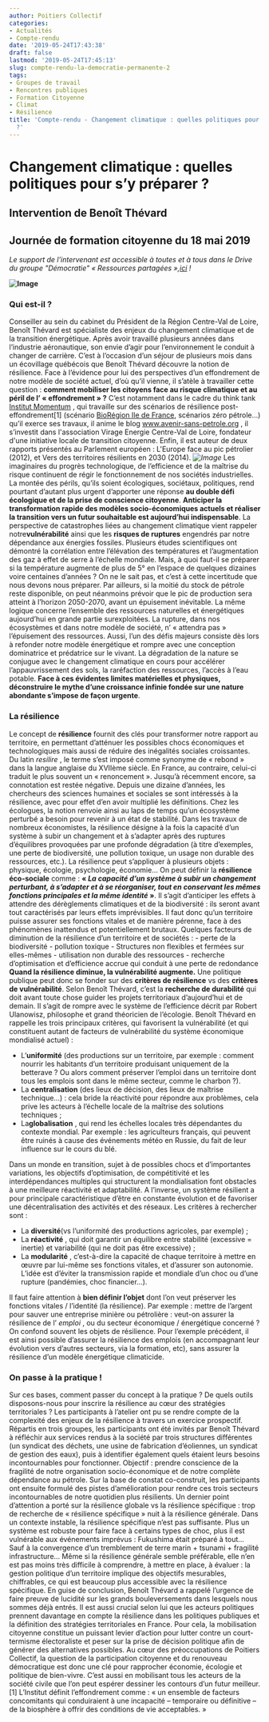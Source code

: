 ```yaml
---
author: Poitiers Collectif
categories:
- Actualités
- Compte-rendu
date: '2019-05-24T17:43:38'
draft: false
lastmod: '2019-05-24T17:45:13'
slug: compte-rendu-la-democratie-permanente-2
tags:
- Groupes de travail
- Rencontres publiques
- Formation Citoyenne
- Climat
- Résilience
title: 'Compte-rendu - Changement climatique : quelles politiques pour s’y préparer
  ?'
---
```


# **Changement climatique : quelles politiques pour s’y préparer ?**

## **Intervention de Benoît Thévard**

## **Journée de formation citoyenne du 18 mai 2019**

_Le support de l’intervenant est accessible à toutes et à tous dans le Drive du groupe "Démocratie" « Ressources partagées »,[ici](https://drive.google.com/drive/folders/1VlZ6NrojhuQR-aThA4E6h1u79ctjKml6?usp=sharing)_ _!_

**![Image](/images/2025/compte-rendu-la-democratie-permanente-2/changementclimatique.jpg)**

### **Qui est-il ?**

Conseiller au sein du cabinet du Président de la Région Centre-Val de Loire, Benoît Thévard est spécialiste des enjeux du changement climatique et de la transition énergétique. Après avoir travaillé plusieurs années dans l’industrie aéronautique, son envie d’agir pour l’environnement le conduit à changer de carrière. C’est à l’occasion d’un séjour de plusieurs mois dans un écovillage québécois que Benoît Thévard découvre la notion de résilience. Face à l’évidence pour lui des perspectives d’un effondrement de notre modèle de société actuel, d’où qu’il vienne, il s’atèle à travailler cette question : **comment mobiliser les citoyens face au risque climatique et au péril de l’ « effondrement » ?** C’est notamment dans le cadre du think tank [Institut Momentum](https://www.institutmomentum.org/) , qui travaille sur des scénarios de résilience post-effondrement[1] (scénario [BioRégion Ile de France](https://www.institutmomentum.org/bioregion-ile-de-france-2050-lile-de-france-apres-leffondrement/), scénarios zéro pétrole…) qu’il exerce ses travaux, il anime le blog www.avenir-sans-petrole.org , il s’investit dans l'association Virage Energie Centre-Val de Loire, fondateur d'une initiative locale de transition citoyenne. Enfin, il est auteur de deux rapports présentés au Parlement européen : L'Europe face au pic pétrolier (2012), et Vers des territoires résilients en 2030 (2014). _![Image](/images/2025/compte-rendu-la-democratie-permanente-2/IMG_3348.jpg)_ Les imaginaires du progrès technologique, de l’efficience et de la maîtrise du risque continuent de régir le fonctionnement de nos sociétés industrielles. La montée des périls, qu’ils soient écologiques, sociétaux, politiques, rend pourtant d’autant plus urgent d’apporter une réponse **au double défi écologique et de la prise de conscience citoyenne**. **Anticiper la transformation rapide des modèles socio-économiques actuels et réaliser la transition vers un futur souhaitable est aujourd’hui indispensable**. La perspective de catastrophes liées au changement climatique vient rappeler notre**vulnérabilité** ainsi que les **risques de ruptures** engendrés par notre dépendance aux énergies fossiles. Plusieurs études scientifiques ont démontré la corrélation entre l’élévation des températures et l’augmentation des gaz à effet de serre à l’échelle mondiale. Mais, à quoi faut-il se préparer si la température augmente de plus de 5° en l’espace de quelques dizaines voire centaines d’années ? On ne le sait pas, et c’est à cette incertitude que nous devons nous préparer. Par ailleurs, si la moitié du stock de pétrole reste disponible, on peut néanmoins prévoir que le pic de production sera atteint à l’horizon 2050-2070, avant un épuisement inévitable. La même logique concerne l’ensemble des ressources naturelles et énergétiques aujourd’hui en grande partie surexploitées. La rupture, dans nos écosystèmes et dans notre modèle de société, n’ « attendra pas » l’épuisement des ressources. Aussi, l’un des défis majeurs consiste dès lors à refonder notre modèle énergétique et rompre avec une conception dominatrice et prédatrice sur le vivant. La dégradation de la nature se conjugue avec le changement climatique en cours pour accélérer l’appauvrissement des sols, la raréfaction des ressources, l’accès à l’eau potable. **Face à ces évidentes limites matérielles et physiques, déconstruire le mythe d’une croissance infinie fondée sur une nature abondante s’impose de façon urgente**.  

### **La résilience**

Le concept de **résilience** fournit des clés pour transformer notre rapport au territoire, en permettant d’atténuer les possibles chocs économiques et technologiques mais aussi de réduire des inégalités sociales croissantes. Du latin _resilire_ , le terme s’est imposé comme synonyme de « rebond » dans la langue anglaise du XVIIème siècle. En France, au contraire, celui-ci traduit le plus souvent un « renoncement ». Jusqu’à récemment encore, sa connotation est restée négative. Depuis une dizaine d’années, les chercheurs des sciences humaines et sociales se sont intéressés à la résilience, avec pour effet d’en avoir multiplié les définitions. Chez les écologues, la notion renvoie ainsi au laps de temps qu’un écosystème perturbé a besoin pour revenir à un état de stabilité. Dans les travaux de nombreux économistes, la résilience désigne à la fois la capacité d’un système à subir un changement et à s’adapter après des ruptures d’équilibres provoquées par une profonde dégradation (à titre d’exemples, une perte de biodiversité, une pollution toxique, un usage non durable des ressources, etc.). La résilience peut s’appliquer à plusieurs objets : physique, écologie, psychologie, économie… On peut définir la **résilience éco-sociale** comme : **« _La capacité d’un système à subir un changement perturbant, à s’adapter et à se réorganiser, tout en conservant les mêmes fonctions principales et la même identité_ »**. Il s’agit d’anticiper les effets à attendre des dérèglements climatiques et de la biodiversité : ils seront avant tout caractérisés par leurs effets imprévisibles. Il faut donc qu’un territoire puisse assurer ses fonctions vitales et de manière pérenne, face à des phénomènes inattendus et potentiellement brutaux. Quelques facteurs de diminution de la résilience d’un territoire et de sociétés : \- perte de la biodiversité \- pollution toxique \- Structures non flexibles et fermées sur elles-mêmes \- utilisation non durable des ressources \- recherche d’optimisation et d’efficience accrue qui conduit à une perte de redondance **Quand la résilience diminue, la vulnérabilité augmente.** Une politique publique peut donc se fonder sur des **critères de résilience** vs des **critères de vulnérabilité**. Selon Benoît Thévard, c’est la **recherche de durabilité** qui doit avant toute chose guider les projets territoriaux d’aujourd’hui et de demain. Il s’agit de rompre avec le système de l’efficience décrit par Robert Ulanowisz, philosophe et grand théoricien de l’écologie. Benoît Thévard en rappelle les trois principaux critères, qui favorisent la vulnérabilité (et qui constituent autant de facteurs de vulnérabilité du système économique mondialisé actuel) : 

  * L’**uniformité** (des productions sur un territoire, par exemple : comment nourrir les habitants d’un territoire produisant uniquement de la betterave ? Ou alors comment préserver l’emploi dans un territoire dont tous les emplois sont dans le même secteur, comme le charbon ?).
  * La **centralisation** (des lieux de décision, des lieux de maîtrise technique…) : cela bride la réactivité pour répondre aux problèmes, cela prive les acteurs à l’échelle locale de la maîtrise des solutions techniques ;
  * La**globalisation** , qui rend les échelles locales très dépendantes du contexte mondial. Par exemple : les agriculteurs français, qui peuvent être ruinés à cause des événements météo en Russie, du fait de leur influence sur le cours du blé.

Dans un monde en transition, sujet à de possibles chocs et d’importantes variations, les objectifs d’optimisation, de compétitivité et les interdépendances multiples qui structurent la mondialisation font obstacles à une meilleure réactivité et adaptabilité. A l’inverse, un système résilient a pour principale caractéristique d’être en constante évolution et de favoriser une décentralisation des activités et des réseaux. Les critères à rechercher sont : 
  * La **diversité**(vs l’uniformité des productions agricoles, par exemple) ;
  * La **réactivité** , qui doit garantir un équilibre entre stabilité (excessive = inertie) et variabilité (qui ne doit pas être excessive) ;
  * La **modularité** , c’est-à-dire la capacité de chaque territoire à mettre en œuvre par lui-même ses fonctions vitales, et d’assurer son autonomie. L’idée est d’éviter la transmission rapide et mondiale d’un choc ou d’une rupture (pandémies, choc financier…).

Il faut faire attention à **bien définir l’objet** dont l’on veut préserver les fonctions vitales / l’identité (la résilience). Par exemple : mettre de l’argent pour sauver une entreprise minière ou pétrolière : veut-on assurer la résilience de l’ _emploi_ , ou du secteur économique / énergétique concerné ? On confond souvent les objets de résilience. Pour l’exemple précédent, il est ainsi possible d’assurer la résilience des emplois (en accompagnant leur évolution vers d’autres secteurs, via la formation, etc), sans assurer la résilience d’un modèle énergétique climaticide.  

### **On passe à la pratique !**

Sur ces bases, comment passer du concept à la pratique ? De quels outils disposons-nous pour inscrire la résilience au cœur des stratégies territoriales ? Les participants à l’atelier ont pu se rendre compte de la complexité des enjeux de la résilience à travers un exercice prospectif. Répartis en trois groupes, les participants ont été invités par Benoît Thévard à réfléchir aux services rendus à la société par trois structures différentes (un syndicat des déchets, une usine de fabrication d’éoliennes, un syndicat de gestion des eaux), puis à identifier également quels étaient leurs besoins incontournables pour fonctionner. Objectif : prendre conscience de la fragilité de notre organisation socio-économique et de notre complète dépendance au pétrole. Sur la base de constat co-construit, les participants ont ensuite formulé des pistes d’amélioration pour rendre ces trois secteurs incontournables de notre quotidien plus résilients. Un dernier point d’attention a porté sur la résilience globale vs la résilience spécifique : trop de recherche de « résilience spécifique » nuit à la résilience générale. Dans un contexte instable, la résilience spécifique n’est pas suffisante. Plus un système est robuste pour faire face à certains types de choc, plus il est vulnérable aux événements imprévus : Fukushima était préparé à tout… Sauf à la convergence d’un tremblement de terre marin + tsunami + fragilité infrastructure… Même si la résilience générale semble préférable, elle n’en est pas moins très difficile à comprendre, à mettre en place, à évaluer : la gestion politique d’un territoire implique des objectifs mesurables, chiffrables, ce qui est beaucoup plus accessible avec la résilience spécifique. En guise de conclusion, Benoît Thévard a rappelé l’urgence de faire preuve de lucidité sur les grands bouleversements dans lesquels nous sommes déjà entrés. Il est aussi crucial selon lui que les acteurs politiques prennent davantage en compte la résilience dans les politiques publiques et la définition des stratégies territoriales en France. Pour cela, la mobilisation citoyenne constitue un puissant levier d’action pour lutter contre un court-termisme électoraliste et peser sur la prise de décision politique afin de générer des alternatives possibles. Au cœur des préoccupations de Poitiers Collectif, la question de la participation citoyenne et du renouveau démocratique est donc une clé pour rapprocher économie, écologie et politique de bien-vivre. C’est aussi en mobilisant tous les acteurs de la société civile que l’on peut espérer dessiner les contours d’un futur meilleur. [1] L’Institut définit l’effondrement comme : « un ensemble de facteurs concomitants qui conduiraient à une incapacité – temporaire ou définitive – de la biosphère à offrir des conditions de vie acceptables. »
